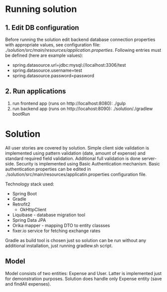 # Running solution
## 1. Edit DB configuration
Before running the solution edit backend database connection properties with appropriate values, see configuration file:
*_./solution/src/main/resources/application.properties_*. Following entries must be defined (here are example values):
-   spring.datasource.url=jdbc:mysql://localhost:3306/test
-   spring.datasource.username=test
-   spring.datasource.password=password

## 2. Run applications
1. run frontend app (runs on http://localhost:8080):
./gulp
2. run backend app (runs on http://locahost:8090):
./solution/./gradlew bootRun

# Solution
All user stories are covered by solution. Simple client side validation is implemented using pattern validation (date, amount of expense) and standard required field validation. Additional full validation is done server-side.
Security is implemented using Basic Authentication mechanism. Basic authentication properties can be edited in ./solution/src/main/resources/applicatin.properties configuration file.

Technology stack used:
- Spring Boot
- Gradle
- Retrofit2
    - OkHttpClient
- Liquibase - database migration tool
- Spring Data JPA
- Orika mapper - mapping DTO to entity classses
- fixer.io service for fetching exchange rates

Gradle as build tool is chosen just so solution can be run without any additional installation, just running gradlew.sh script.

## Model
Model consists of two entities: Expense and User. Latter is implemented just for demonstration purposes. Solution does handle only Expense entity (save and findAll expenses).
